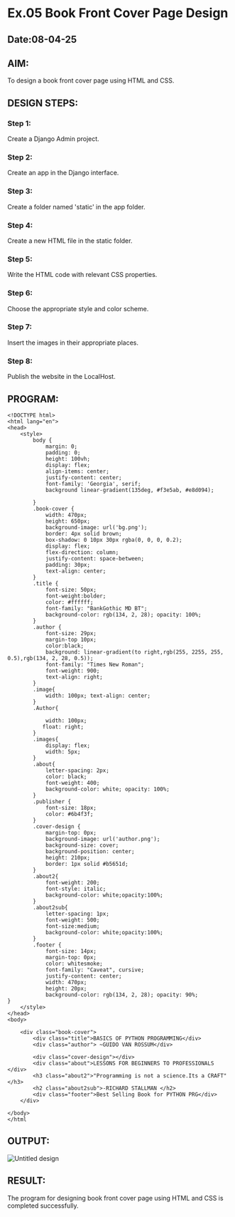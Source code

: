 # Ex.05 Book Front Cover Page Design
## Date:08-04-25

## AIM:
To design a book front cover page using HTML and CSS.

## DESIGN STEPS:

### Step 1:
Create a Django Admin project.

### Step 2:
Create an app in the Django interface.

### Step 3:
Create a folder named 'static' in the app folder.

### Step 4:
Create a new HTML file in the static folder.

### Step 5:
Write the HTML code with relevant CSS properties.

### Step 6:
Choose the appropriate style and color scheme.

### Step 7:
Insert the images in their appropriate places.

### Step 8:
Publish the website in the LocalHost.

## PROGRAM:
```
<!DOCTYPE html>
<html lang="en">
<head>
    <style>
        body {
            margin: 0;
            padding: 0;
            height: 100vh;
            display: flex;
            align-items: center;
            justify-content: center;
            font-family: 'Georgia', serif;
            background linear-gradient(135deg, #f3e5ab, #e8d094);
           
        }
        .book-cover {
            width: 470px;
            height: 650px;
            background-image: url('bg.png');
            border: 4px solid brown;
            box-shadow: 0 10px 30px rgba(0, 0, 0, 0.2);
            display: flex;
            flex-direction: column;
            justify-content: space-between;
            padding: 30px;
            text-align: center;
        }
        .title {
            font-size: 50px;
            font-weight:bolder;
            color: #ffffff;
            font-family: "BankGothic MD BT";
            background-color: rgb(134, 2, 28); opacity: 100%;
        }
        .author {
            font-size: 29px;
            margin-top 10px;
            color:black;
            background: linear-gradient(to right,rgb(255, 2255, 255, 0.5),rgb(134, 2, 28, 0.5));
            font-family: "Times New Roman";
            font-weight: 900;
            text-align: right;
        }
        .image{
            width: 100px; text-align: center;
        }
        .Author{
            
            width: 100px;
           float: right; 
        }
        .images{
            display: flex;
            width: 5px;
        }
        .about{
            letter-spacing: 2px;
            color: black;
            font-weight: 400;
            background-color: white; opacity: 100%;
        }
        .publisher {
            font-size: 18px;
            color: #6b4f3f;
        }
        .cover-design {
            margin-top: 0px;
            background-image: url('author.png');
            background-size: cover;
            background-position: center;
            height: 210px;
            border: 1px solid #b5651d;
        }
        .about2{
            font-weight: 200;
            font-style: italic;
            background-color: white;opacity:100%;
        }
        .about2sub{
            letter-spacing: 1px;
            font-weight: 500;
            font-size:medium;
            background-color: white;opacity:100%;
        }
        .footer {
            font-size: 14px;
            margin-top: 0px;
            color: whitesmoke;
            font-family: "Caveat", cursive;
            justify-content: center;
            width: 470px;
            height: 20px;
            background-color: rgb(134, 2, 28); opacity: 90%;
}
    </style>
</head>
<body>

    <div class="book-cover">
        <div class="title">BASICS OF PYTHON PROGRAMMING</div>
        <div class="author"> ~GUIDO VAN ROSSUM</div>
        
        <div class="cover-design"></div>
        <div class="about">LESSONS FOR BEGINNERS TO PROFESSIONALS </div>
        <h3 class="about2">"Programming is not a science.Its a CRAFT" </h3>
        <h2 class="about2sub">-RICHARD STALLMAN </h2>
        <div class="footer">Best Selling Book for PYTHON PRG</div>
    </div>

</body>
</html
```


## OUTPUT:


![Untitled design](https://github.com/user-attachments/assets/1141ec32-d709-4e07-bf0c-b9ad2abd9639)


## RESULT:
The program for designing book front cover page using HTML and CSS is completed successfully.
